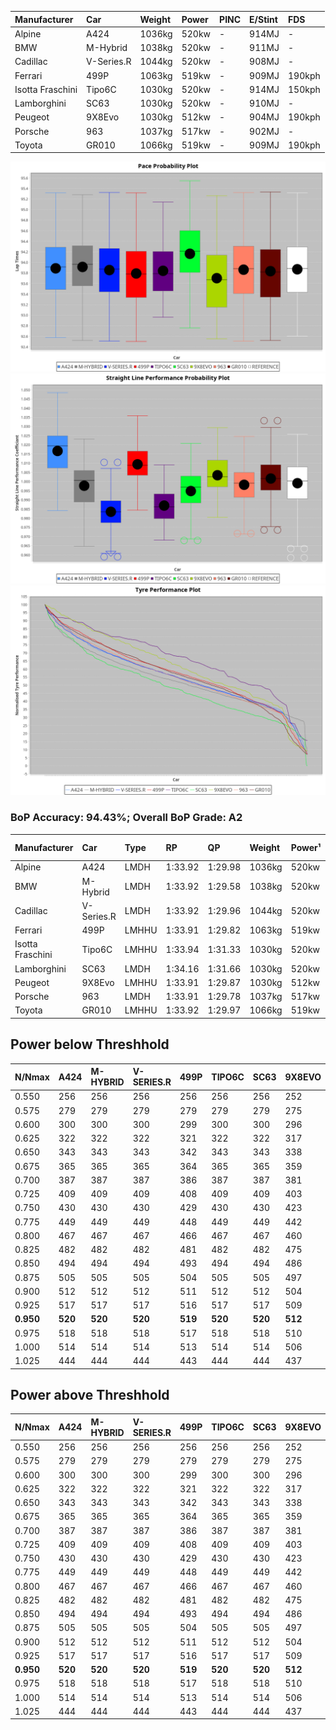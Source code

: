 | Manufacturer     | Car        | Weight | Power | PINC    | E/Stint | FDS     |
|:-|:-|:-|:-|:-|:-|:-|
| Alpine           | A424       | 1036kg | 520kw |    -    | 914MJ   |    -    |
| BMW              | M-Hybrid   | 1038kg | 520kw |    -    | 911MJ   |    -    |
| Cadillac         | V-Series.R | 1044kg | 520kw |    -    | 908MJ   |    -    |
| Ferrari          | 499P       | 1063kg | 519kw |    -    | 909MJ   | 190kph  |
| Isotta Fraschini | Tipo6C     | 1030kg | 520kw |    -    | 914MJ   | 150kph  |
| Lamborghini      | SC63       | 1030kg | 520kw |    -    | 910MJ   |    -    |
| Peugeot          | 9X8Evo     | 1030kg | 512kw |    -    | 904MJ   | 190kph  |
| Porsche          | 963        | 1037kg | 517kw |    -    | 902MJ   |    -    |
| Toyota           | GR010      | 1066kg | 519kw |    -    | 909MJ   | 190kph  |

![PACECHART](./IMG/AUTO.png)
![STRAIGHTLINEPERFORMANCECHART](./IMG/AUTO_sp.png)
![TYREPERFORMANCECHART](./IMG/AUTO_tw.png)

### BoP Accuracy: 94.43%; Overall BoP Grade: A2
| Manufacturer     | Car        | Type  | RP      | QP      | Weight | Power¹ | Threshhold | PINC    | Power² | E/Stint | AVG Vmax  | FDS     | RDLC | L/Stint | BOP-Grade | Model Accuracy | Model Points | Match%  | SimDiff |
|:-|:-|:-|:-|:-|:-|:-|:-|:-|:-|:-|:-|:-|:-|:-|:-|:-|:-|:-|:-|
| Alpine           | A424       | LMDH  | 1:33.92 | 1:29.98 | 1036kg | 520kw  | 0.0kph     |    -    | 520kw  |  914MJ  | 316.15kph |    -    | 1.02 | 36      | ~A1       | 86.43%         | 618          | 98.43%  | ±0.05s  |
| BMW              | M-Hybrid   | LMDH  | 1:33.92 | 1:29.58 | 1038kg | 520kw  | 0.0kph     |    -    | 520kw  |  911MJ  | 313.03kph |    -    | 1.02 | 37      | +A2       | 93.77%         | 1672         | 92.67%  | ±0.16s  |
| Cadillac         | V-Series.R | LMDH  | 1:33.92 | 1:29.96 | 1044kg | 520kw  | 0.0kph     |    -    | 520kw  |  908MJ  | 309.30kph |    -    | 1.02 | 37      | ~A1       | 83.12%         | 1921         | 100.00% | ±0.38s  |
| Ferrari          | 499P       | LMHHU | 1:33.91 | 1:29.82 | 1063kg | 519kw  | 0.0kph     |    -    | 519kw  |  909MJ  | 313.18kph | 190kph  | 1.02 | 37      | ~A1       | 69.49%         | 1950         | 100.00% | ±0.40s  |
| Isotta Fraschini | Tipo6C     | LMHHU | 1:33.94 | 1:31.33 | 1030kg | 520kw  | 0.0kph     |    -    | 520kw  |  914MJ  | 311.81kph | 150kph  | 1.08 | 37      | +C1       | 73.56%         | 64           | 75.41%  | ±0.21s  |
| Lamborghini      | SC63       | LMDH  | 1:34.16 | 1:31.66 | 1030kg | 520kw  | 0.0kph     |    -    | 520kw  |  910MJ  | 312.88kph |    -    | 1.05 | 36      | +B2       | 95.82%         | 459          | 83.37%  | ±0.13s  |
| Peugeot          | 9X8Evo     | LMHHU | 1:33.91 | 1:29.87 | 1030kg | 512kw  | 0.0kph     |    -    | 512kw  |  904MJ  | 313.53kph | 190kph  | 1.02 | 37      | ~A1       | 66.97%         | 221          | 100.00% | ±0.46s  |
| Porsche          | 963        | LMDH  | 1:33.91 | 1:29.78 | 1037kg | 517kw  | 0.0kph     |    -    | 517kw  |  902MJ  | 312.45kph |    -    | 1.02 | 37      | ~A1       | 81.02%         | 5243         | 100.00% | ±0.37s  |
| Toyota           | GR010      | LMHHU | 1:33.92 | 1:29.97 | 1066kg | 519kw  | 0.0kph     |    -    | 519kw  |  909MJ  | 311.57kph | 190kph  | 1.02 | 37      | ~A1       | 73.70%         | 2701         | 100.00% | ±0.23s  |

## Power below Threshhold
| N/Nmax    | A424    | M-HYBRID | V-SERIES.R | 499P    | TIPO6C  | SC63    | 9X8EVO  | 963     | GR010   |
|:-|:-|:-|:-|:-|:-|:-|:-|:-|:-|
|  0.550    |  256    |  256     |  256       |  256    |  256    |  256    |  252    |  255    |  256    |
|  0.575    |  279    |  279     |  279       |  279    |  279    |  279    |  275    |  278    |  279    |
|  0.600    |  300    |  300     |  300       |  299    |  300    |  300    |  296    |  298    |  299    |
|  0.625    |  322    |  322     |  322       |  321    |  322    |  322    |  317    |  320    |  321    |
|  0.650    |  343    |  343     |  343       |  342    |  343    |  343    |  338    |  341    |  342    |
|  0.675    |  365    |  365     |  365       |  364    |  365    |  365    |  359    |  363    |  364    |
|  0.700    |  387    |  387     |  387       |  386    |  387    |  387    |  381    |  385    |  386    |
|  0.725    |  409    |  409     |  409       |  408    |  409    |  409    |  403    |  407    |  408    |
|  0.750    |  430    |  430     |  430       |  429    |  430    |  430    |  423    |  427    |  429    |
|  0.775    |  449    |  449     |  449       |  448    |  449    |  449    |  442    |  446    |  448    |
|  0.800    |  467    |  467     |  467       |  466    |  467    |  467    |  460    |  464    |  466    |
|  0.825    |  482    |  482     |  482       |  481    |  482    |  482    |  475    |  479    |  481    |
|  0.850    |  494    |  494     |  494       |  493    |  494    |  494    |  486    |  491    |  493    |
|  0.875    |  505    |  505     |  505       |  504    |  505    |  505    |  497    |  502    |  504    |
|  0.900    |  512    |  512     |  512       |  511    |  512    |  512    |  504    |  509    |  511    |
|  0.925    |  517    |  517     |  517       |  516    |  517    |  517    |  509    |  514    |  516    |
| **0.950** | **520** | **520**  | **520**    | **519** | **520** | **520** | **512** | **517** | **519** |
|  0.975    |  518    |  518     |  518       |  517    |  518    |  518    |  510    |  515    |  517    |
|  1.000    |  514    |  514     |  514       |  513    |  514    |  514    |  506    |  511    |  513    |
|  1.025    |  444    |  444     |  444       |  443    |  444    |  444    |  437    |  441    |  443    |

## Power above Threshhold
| N/Nmax    | A424    | M-HYBRID | V-SERIES.R | 499P    | TIPO6C  | SC63    | 9X8EVO  | 963     | GR010   |
|:-|:-|:-|:-|:-|:-|:-|:-|:-|:-|
|  0.550    |  256    |  256     |  256       |  256    |  256    |  256    |  252    |  255    |  256    |
|  0.575    |  279    |  279     |  279       |  279    |  279    |  279    |  275    |  278    |  279    |
|  0.600    |  300    |  300     |  300       |  299    |  300    |  300    |  296    |  298    |  299    |
|  0.625    |  322    |  322     |  322       |  321    |  322    |  322    |  317    |  320    |  321    |
|  0.650    |  343    |  343     |  343       |  342    |  343    |  343    |  338    |  341    |  342    |
|  0.675    |  365    |  365     |  365       |  364    |  365    |  365    |  359    |  363    |  364    |
|  0.700    |  387    |  387     |  387       |  386    |  387    |  387    |  381    |  385    |  386    |
|  0.725    |  409    |  409     |  409       |  408    |  409    |  409    |  403    |  407    |  408    |
|  0.750    |  430    |  430     |  430       |  429    |  430    |  430    |  423    |  427    |  429    |
|  0.775    |  449    |  449     |  449       |  448    |  449    |  449    |  442    |  446    |  448    |
|  0.800    |  467    |  467     |  467       |  466    |  467    |  467    |  460    |  464    |  466    |
|  0.825    |  482    |  482     |  482       |  481    |  482    |  482    |  475    |  479    |  481    |
|  0.850    |  494    |  494     |  494       |  493    |  494    |  494    |  486    |  491    |  493    |
|  0.875    |  505    |  505     |  505       |  504    |  505    |  505    |  497    |  502    |  504    |
|  0.900    |  512    |  512     |  512       |  511    |  512    |  512    |  504    |  509    |  511    |
|  0.925    |  517    |  517     |  517       |  516    |  517    |  517    |  509    |  514    |  516    |
| **0.950** | **520** | **520**  | **520**    | **519** | **520** | **520** | **512** | **517** | **519** |
|  0.975    |  518    |  518     |  518       |  517    |  518    |  518    |  510    |  515    |  517    |
|  1.000    |  514    |  514     |  514       |  513    |  514    |  514    |  506    |  511    |  513    |
|  1.025    |  444    |  444     |  444       |  443    |  444    |  444    |  437    |  441    |  443    |
